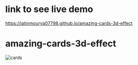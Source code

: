 # link to see live demo
https://jatinmourya07798.github.io/amazing-cards-3d-effect
# amazing-cards-3d-effect
![cards](https://user-images.githubusercontent.com/55657605/126939017-129d95ea-3d48-491d-85fa-54559d75d9b8.png)
